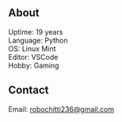 About
-----
Uptime: 19 years <br/>
Language: Python <br/>
OS: Linux Mint   <br/>
Editor: VSCode   <br/>
Hobby: Gaming    <br/>

Contact
-------
Email: robochitti236@gmail.com
